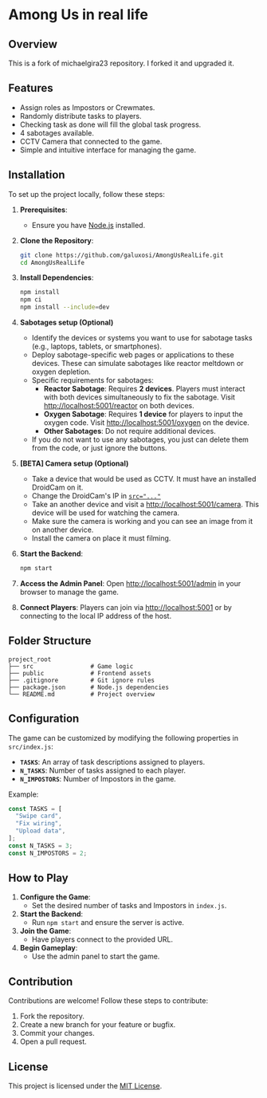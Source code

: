 # Among Us in real life

## Overview
This is a fork of michaelgira23 repository. I forked it and upgraded it.

## Features
- Assign roles as Impostors or Crewmates.
- Randomly distribute tasks to players.
- Checking task as done will fill the global task progress.
- 4 sabotages available.
- CCTV Camera that connected to the game.
- Simple and intuitive interface for managing the game.

## Installation
To set up the project locally, follow these steps:

1. **Prerequisites**:
   - Ensure you have [Node.js](https://nodejs.org/) installed.

2. **Clone the Repository**:
   ```bash
   git clone https://github.com/galuxosi/AmongUsRealLife.git
   cd AmongUsRealLife
   ```

3. **Install Dependencies**:
   ```bash
   npm install
   npm ci
   npm install --include=dev
   ```

4. **Sabotages setup (Optional)**
   - Identify the devices or systems you want to use for sabotage tasks (e.g., laptops, tablets, or smartphones).
   - Deploy sabotage-specific web pages or applications to these devices. These can simulate sabotages like reactor meltdown or oxygen depletion.
   - Specific requirements for sabotages:
     - **Reactor Sabotage**: Requires **2 devices**. Players must interact with both devices simultaneously to fix the sabotage. Visit [http://localhost:5001/reactor](http://localhost:5001/reactor) on both devices.
     - **Oxygen Sabotage**: Requires **1 device** for players to input the oxygen code. Visit [http://localhost:5001/oxygen](http://localhost:5001/oxygen) on the device.
     - **Other Sabotages**: Do not require additional devices.
   - If you do not want to use any sabotages, you just can delete them from the code, or just ignore the buttons.

5. **[BETA] Camera setup (Optional)**
   - Take a device that would be used as CCTV. It must have an installed DroidCam on it.
   - Change the DroidCam's IP in [`src="..."`](https://github.com/galuxosi/AmongUsRealLife/blob/main/src/views/camera.html)
   - Take an another device and visit a [http://localhost:5001/camera](http://localhost:5001/camera). This device will be used for watching the camera.
   - Make sure the camera is working and you can see an image from it on another device.
   - Install the camera on place it must filming.

7. **Start the Backend**:
   ```bash
   npm start
   ```

8. **Access the Admin Panel**:
   Open [http://localhost:5001/admin](http://localhost:5001/admin) in your browser to manage the game.

9. **Connect Players**:
   Players can join via [http://localhost:5001](http://localhost:5001) or by connecting to the local IP address of the host.



## Folder Structure

```
project_root
├── src                # Game logic
├── public             # Frontend assets
├── .gitignore         # Git ignore rules
├── package.json       # Node.js dependencies
└── README.md          # Project overview
```

## Configuration
The game can be customized by modifying the following properties in `src/index.js`:

- **`TASKS`**: An array of task descriptions assigned to players.
- **`N_TASKS`**: Number of tasks assigned to each player.
- **`N_IMPOSTORS`**: Number of Impostors in the game.

Example:
```javascript
const TASKS = [
  "Swipe card",
  "Fix wiring",
  "Upload data",
];
const N_TASKS = 3;
const N_IMPOSTORS = 2;
```

## How to Play
1. **Configure the Game**:
   - Set the desired number of tasks and Impostors in `index.js`.
2. **Start the Backend**:
   - Run `npm start` and ensure the server is active.
3. **Join the Game**:
   - Have players connect to the provided URL.
4. **Begin Gameplay**:
   - Use the admin panel to start the game.

## Contribution
Contributions are welcome! Follow these steps to contribute:

1. Fork the repository.
2. Create a new branch for your feature or bugfix.
3. Commit your changes.
4. Open a pull request.

## License
This project is licensed under the [MIT License](LICENSE.txt).

